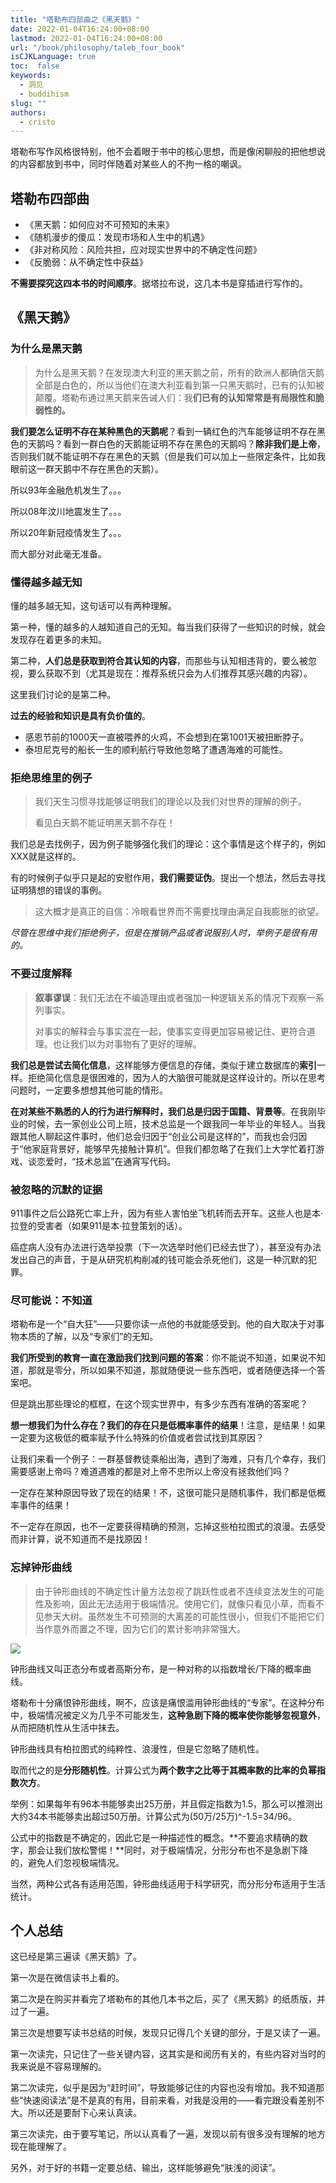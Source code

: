 ```yaml
---
title: "塔勒布四部曲之《黑天鹅》"
date: 2022-01-04T16:24:00+08:00
lastmod: 2022-01-04T16:24:00+08:00
url: "/book/philosophy/taleb_four_book"
isCJKLanguage: true
toc:  false
keywords:
  - 洞见
  - buddihism
slug: ""
authors:
  - cristo
---
```




塔勒布写作风格很特别，他不会着眼于书中的核心思想，而是像闲聊般的把他想说的内容都放到书中，同时伴随着对某些人的不拘一格的嘲讽。

## 塔勒布四部曲

- 《黑天鹅：如何应对不可预知的未来》
- 《随机漫步的傻瓜：发现市场和人生中的机遇》
- 《非对称风险：风险共担，应对现实世界中的不确定性问题》
- 《反脆弱：从不确定性中获益》

**不需要探究这四本书的时间顺序**。据塔拉布说，这几本书是穿插进行写作的。

## 《黑天鹅》

### 为什么是黑天鹅

> 为什么是黑天鹅？在发现澳大利亚的黑天鹅之前，所有的欧洲人都确信天鹅全部是白色的，所以当他们在澳大利亚看到第一只黑天鹅时，已有的认知被颠覆。塔勒布通过黑天鹅来告诫人们：我**们已有的认知常常是有局限性和脆弱性的。**

**我们要怎么证明不存在某种黑色的天鹅呢**？看到一辆红色的汽车能够证明不存在黑色的天鹅吗？看到一群白色的天鹅能证明不存在黑色的天鹅吗？**除非我们是上帝**，否则我们就不能证明不存在黑色的天鹅（但是我们可以加上一些限定条件，比如我眼前这一群天鹅中不存在黑色的天鹅）。

所以93年金融危机发生了。。。

所以08年汶川地震发生了。。。

所以20年新冠疫情发生了。。。

而大部分对此毫无准备。

### 懂得越多越无知

懂的越多越无知，这句话可以有两种理解。

第一种，懂的越多的人越知道自己的无知。每当我们获得了一些知识的时候，就会发现存在着更多的未知。

第二种，**人们总是获取到符合其认知的内容**，而那些与认知相违背的，要么被忽视，要么获取不到（尤其是现在：推荐系统只会为人们推荐其感兴趣的内容）。

这里我们讨论的是第二种。

**过去的经验和知识是具有负价值的**。

- 感恩节前的1000天一直被喂养的火鸡，不会想到在第1001天被扭断脖子。
- 泰坦尼克号的船长一生的顺利航行导致他忽略了遭遇海难的可能性。

### 拒绝思维里的例子

> 我们天生习惯寻找能够证明我们的理论以及我们对世界的理解的例子。
>
> 看见白天鹅不能证明黑天鹅不存在！

我们总是去找例子，因为例子能够强化我们的理论：这个事情是这个样子的，例如XXX就是这样的。

有的时候例子似乎只是起的安慰作用，**我们需要证伪**。提出一个想法，然后去寻找证明猜想的错误的事例。

> 这大概才是真正的自信：冷眼看世界而不需要找理由满足自我膨胀的欲望。

*尽管在思维中我们拒绝例子，但是在推销产品或者说服别人时，举例子是很有用的。*

### 不要过度解释

> **叙事谬误**：我们无法在不编造理由或者强加一种逻辑关系的情况下观察一系列事实。
>
> 对事实的解释会与事实混在一起，使事实变得更加容易被记住、更符合道理。也让我们以为对事物有了更好的理解。

**我们总是尝试去简化信息**，这样能够方便信息的存储，类似于建立数据库的**索引**一样。拒绝简化信息是很困难的，因为人的大脑很可能就是这样设计的。所以在思考问题时，一定要多想想其他可能的情形。

**在对某些不熟悉的人的行为进行解释时，我们总是归因于国籍、背景等**。在我刚毕业的时候，去一家创业公司上班，技术总监是一个跟我同一年毕业的年轻人。当我跟其他人聊起这件事时，他们总会归因于“创业公司是这样的”，而我也会归因于“他家庭背景好，能够早先接触计算机”。但我们都忽略了在我们上大学忙着打游戏、谈恋爱时，“技术总监”在通宵写代码。

### 被忽略的沉默的证据

911事件之后公路死亡率上升，因为有些人害怕坐飞机转而去开车。这些人也是本·拉登的受害者（如果911是本·拉登策划的话）。

癌症病人没有办法进行选举投票（下一次选举时他们已经去世了），甚至没有办法发出自己的声音，于是从研究机构削减的钱可能会杀死他们，这是一种沉默的犯罪。

### 尽可能说：不知道

塔勒布是一个“自大狂”——只要你读一点他的书就能感受到。他的自大取决于对事物本质的了解，以及“专家们”的无知。

**我们所受到的教育一直在激励我们找到问题的答案**：你不能说不知道，如果说不知道，那就是零分，所以如果不知道，那就随便说一些东西吧，或者随便选择一个答案吧。

但是跳出那些理论的框框，在这个现实世界中，有多少东西有准确的答案呢？

**想一想我们为什么存在？我们的存在只是低概率事件的结果**！注意，是结果！如果一定要为这极低的概率赋予什么特殊的价值或者尝试找到其原因？

让我们来看一个例子：一群基督教徒乘船出海，遇到了海难，只有几个幸存，我们需要感谢上帝吗？难道遇难的都是对上帝不忠所以上帝没有拯救他们吗？

一定存在某种原因导致了现在的结果！不，这很可能只是随机事件，我们都是低概率事件的结果！

不一定存在原因，也不一定要获得精确的预测，忘掉这些柏拉图式的浪漫。去感受而非计算，说不知道而不是找原因！

### 忘掉钟形曲线

> 由于钟形曲线的不确定性计量方法忽视了跳跃性或者不连续变法发生的可能性及影响，因此无法适用于极端情况。使用它们，就像只看见小草，而看不见参天大树。虽然发生不可预测的大离差的可能性很小，但我们不能把它们当作意外而置之不理，因为它们的累计影响非常强大。

![](https://raw.githubusercontent.com/stong1994/images/master/picgo/20220105221249.png)

钟形曲线又叫正态分布或者高斯分布，是一种对称的以指数增长/下降的概率曲线。

塔勒布十分痛恨钟形曲线，啊不，应该是痛恨滥用钟形曲线的“专家”。在这种分布中，极端情况被定义为几乎不可能发生，**这种急剧下降的概率使你能够忽视意外**，从而把随机性从生活中抹去。

钟形曲线具有柏拉图式的纯粹性、浪漫性，但是它忽略了随机性。

取而代之的是**分形随机性**。计算公式为**两个数字之比等于其概率数的比率的负幂指数次方**。

举例：如果每年有96本书能够卖出25万册，并且假定指数为1.5，那么可以推测出大约34本书能够卖出超过50万册。计算公式为(50万/25万)^-1.5=34/96。

公式中的指数是不确定的，因此它是一种描述性的概念。**不要追求精确的数字，那会让我们放松警惕！**同时，对于极端情况，分形分布也不是急剧下降的，避免人们忽视极端情况。

当然，两种公式各有适用范围，钟形曲线适用于科学研究，而分形分布适用于生活统计。

## 个人总结

这已经是第三遍读《黑天鹅》了。

第一次是在微信读书上看的。

第二次是在购买并看完了塔勒布的其他几本书之后，买了《黑天鹅》的纸质版，并过了一遍。

第三次是想要写读书总结的时候，发现只记得几个关键的部分，于是又读了一遍。

第一次读完，只记住了一些关键内容，这其实是和阅历有关的，有些内容对当时的我来说是不容易理解的。

第二次读完，似乎是因为“赶时间”，导致能够记住的内容也没有增加。我不知道那些“快速阅读法”是不是真的有用，目前来看，对我是没用的——看完跟没看差别不大。所以还是要耐下心来认真读。

第三次读完，由于要写笔记，所以认真看了一遍，发现以前有很多没有理解的地方现在能理解了。

另外，对于好的书籍一定要总结、输出，这样能够避免“肤浅的阅读”。